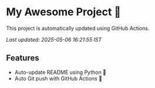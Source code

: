 # My Awesome Project 🚀

This project is automatically updated using GitHub Actions.

_Last updated: 2025-05-06 16:21:55 IST_

## Features
- Auto-update README using Python 🐍
- Auto Git push with GitHub Actions 🤖
